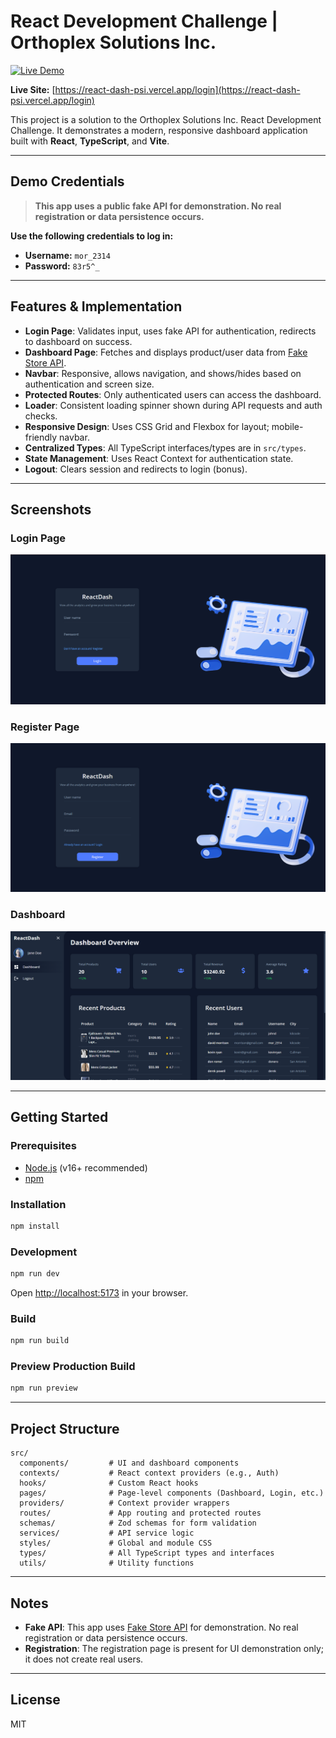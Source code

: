 # React Development Challenge | Orthoplex Solutions Inc.

[![Live Demo](https://img.shields.io/badge/Live%20Site-react--dash--psi.vercel.app-blue?style=flat-square)](https://react-dash-psi.vercel.app/login)

**Live Site:** [https://react-dash-psi.vercel.app/login](https://react-dash-psi.vercel.app/login)

This project is a solution to the Orthoplex Solutions Inc. React Development Challenge. It demonstrates a modern, responsive dashboard application built with **React**, **TypeScript**, and **Vite**.

---

## Demo Credentials

> **This app uses a public fake API for demonstration. No real registration or data persistence occurs.**

**Use the following credentials to log in:**

- **Username:** `mor_2314`
- **Password:** `83r5^_`

---

## Features & Implementation

- **Login Page**: Validates input, uses fake API for authentication, redirects to dashboard on success.
- **Dashboard Page**: Fetches and displays product/user data from [Fake Store API](https://fakestoreapi.com/).
- **Navbar**: Responsive, allows navigation, and shows/hides based on authentication and screen size.
- **Protected Routes**: Only authenticated users can access the dashboard.
- **Loader**: Consistent loading spinner shown during API requests and auth checks.
- **Responsive Design**: Uses CSS Grid and Flexbox for layout; mobile-friendly navbar.
- **Centralized Types**: All TypeScript interfaces/types are in `src/types`.
- **State Management**: Uses React Context for authentication state.
- **Logout**: Clears session and redirects to login (bonus).

---

## Screenshots

### Login Page

![Login Page](./screenshots/login.png)

### Register Page

![Register Page](./screenshots/register.png)

### Dashboard

![Dashboard](./screenshots/dashboard.png)

---

## Getting Started

### Prerequisites

- [Node.js](https://nodejs.org/) (v16+ recommended)
- [npm](https://www.npmjs.com/)

### Installation

```bash
npm install
```

### Development

```bash
npm run dev
```

Open [http://localhost:5173](http://localhost:5173) in your browser.

### Build

```bash
npm run build
```

### Preview Production Build

```bash
npm run preview
```

---

## Project Structure

```
src/
  components/         # UI and dashboard components
  contexts/           # React context providers (e.g., Auth)
  hooks/              # Custom React hooks
  pages/              # Page-level components (Dashboard, Login, etc.)
  providers/          # Context provider wrappers
  routes/             # App routing and protected routes
  schemas/            # Zod schemas for form validation
  services/           # API service logic
  styles/             # Global and module CSS
  types/              # All TypeScript types and interfaces
  utils/              # Utility functions
```

---

## Notes

- **Fake API**: This app uses [Fake Store API](https://fakestoreapi.com/) for demonstration. No real registration or data persistence occurs.
- **Registration**: The registration page is present for UI demonstration only; it does not create real users.

---

## License

MIT
